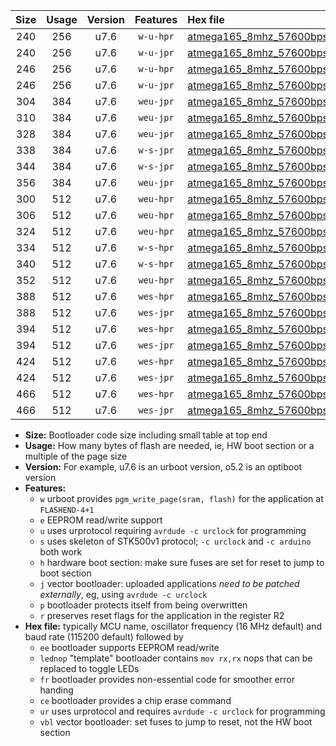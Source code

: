 |Size|Usage|Version|Features|Hex file|
|:-:|:-:|:-:|:-:|:--|
|240|256|u7.6|`w-u-hpr`|[atmega165_8mhz_57600bps_ur.hex](https://raw.githubusercontent.com/stefanrueger/urboot/main/bootloaders/atmega165/fcpu_8mhz/57600_bps/atmega165_8mhz_57600bps_ur.hex)|
|240|256|u7.6|`w-u-jpr`|[atmega165_8mhz_57600bps_ur_vbl.hex](https://raw.githubusercontent.com/stefanrueger/urboot/main/bootloaders/atmega165/fcpu_8mhz/57600_bps/atmega165_8mhz_57600bps_ur_vbl.hex)|
|246|256|u7.6|`w-u-hpr`|[atmega165_8mhz_57600bps_lednop_ur.hex](https://raw.githubusercontent.com/stefanrueger/urboot/main/bootloaders/atmega165/fcpu_8mhz/57600_bps/atmega165_8mhz_57600bps_lednop_ur.hex)|
|246|256|u7.6|`w-u-jpr`|[atmega165_8mhz_57600bps_lednop_ur_vbl.hex](https://raw.githubusercontent.com/stefanrueger/urboot/main/bootloaders/atmega165/fcpu_8mhz/57600_bps/atmega165_8mhz_57600bps_lednop_ur_vbl.hex)|
|304|384|u7.6|`weu-jpr`|[atmega165_8mhz_57600bps_ee_ur_vbl.hex](https://raw.githubusercontent.com/stefanrueger/urboot/main/bootloaders/atmega165/fcpu_8mhz/57600_bps/atmega165_8mhz_57600bps_ee_ur_vbl.hex)|
|310|384|u7.6|`weu-jpr`|[atmega165_8mhz_57600bps_ee_lednop_ur_vbl.hex](https://raw.githubusercontent.com/stefanrueger/urboot/main/bootloaders/atmega165/fcpu_8mhz/57600_bps/atmega165_8mhz_57600bps_ee_lednop_ur_vbl.hex)|
|328|384|u7.6|`weu-jpr`|[atmega165_8mhz_57600bps_ee_lednop_fr_ur_vbl.hex](https://raw.githubusercontent.com/stefanrueger/urboot/main/bootloaders/atmega165/fcpu_8mhz/57600_bps/atmega165_8mhz_57600bps_ee_lednop_fr_ur_vbl.hex)|
|338|384|u7.6|`w-s-jpr`|[atmega165_8mhz_57600bps_vbl.hex](https://raw.githubusercontent.com/stefanrueger/urboot/main/bootloaders/atmega165/fcpu_8mhz/57600_bps/atmega165_8mhz_57600bps_vbl.hex)|
|344|384|u7.6|`w-s-jpr`|[atmega165_8mhz_57600bps_lednop_vbl.hex](https://raw.githubusercontent.com/stefanrueger/urboot/main/bootloaders/atmega165/fcpu_8mhz/57600_bps/atmega165_8mhz_57600bps_lednop_vbl.hex)|
|356|384|u7.6|`weu-jpr`|[atmega165_8mhz_57600bps_ee_lednop_fr_ce_ur_vbl.hex](https://raw.githubusercontent.com/stefanrueger/urboot/main/bootloaders/atmega165/fcpu_8mhz/57600_bps/atmega165_8mhz_57600bps_ee_lednop_fr_ce_ur_vbl.hex)|
|300|512|u7.6|`weu-hpr`|[atmega165_8mhz_57600bps_ee_ur.hex](https://raw.githubusercontent.com/stefanrueger/urboot/main/bootloaders/atmega165/fcpu_8mhz/57600_bps/atmega165_8mhz_57600bps_ee_ur.hex)|
|306|512|u7.6|`weu-hpr`|[atmega165_8mhz_57600bps_ee_lednop_ur.hex](https://raw.githubusercontent.com/stefanrueger/urboot/main/bootloaders/atmega165/fcpu_8mhz/57600_bps/atmega165_8mhz_57600bps_ee_lednop_ur.hex)|
|324|512|u7.6|`weu-hpr`|[atmega165_8mhz_57600bps_ee_lednop_fr_ur.hex](https://raw.githubusercontent.com/stefanrueger/urboot/main/bootloaders/atmega165/fcpu_8mhz/57600_bps/atmega165_8mhz_57600bps_ee_lednop_fr_ur.hex)|
|334|512|u7.6|`w-s-hpr`|[atmega165_8mhz_57600bps.hex](https://raw.githubusercontent.com/stefanrueger/urboot/main/bootloaders/atmega165/fcpu_8mhz/57600_bps/atmega165_8mhz_57600bps.hex)|
|340|512|u7.6|`w-s-hpr`|[atmega165_8mhz_57600bps_lednop.hex](https://raw.githubusercontent.com/stefanrueger/urboot/main/bootloaders/atmega165/fcpu_8mhz/57600_bps/atmega165_8mhz_57600bps_lednop.hex)|
|352|512|u7.6|`weu-hpr`|[atmega165_8mhz_57600bps_ee_lednop_fr_ce_ur.hex](https://raw.githubusercontent.com/stefanrueger/urboot/main/bootloaders/atmega165/fcpu_8mhz/57600_bps/atmega165_8mhz_57600bps_ee_lednop_fr_ce_ur.hex)|
|388|512|u7.6|`wes-hpr`|[atmega165_8mhz_57600bps_ee.hex](https://raw.githubusercontent.com/stefanrueger/urboot/main/bootloaders/atmega165/fcpu_8mhz/57600_bps/atmega165_8mhz_57600bps_ee.hex)|
|388|512|u7.6|`wes-jpr`|[atmega165_8mhz_57600bps_ee_vbl.hex](https://raw.githubusercontent.com/stefanrueger/urboot/main/bootloaders/atmega165/fcpu_8mhz/57600_bps/atmega165_8mhz_57600bps_ee_vbl.hex)|
|394|512|u7.6|`wes-hpr`|[atmega165_8mhz_57600bps_ee_lednop.hex](https://raw.githubusercontent.com/stefanrueger/urboot/main/bootloaders/atmega165/fcpu_8mhz/57600_bps/atmega165_8mhz_57600bps_ee_lednop.hex)|
|394|512|u7.6|`wes-jpr`|[atmega165_8mhz_57600bps_ee_lednop_vbl.hex](https://raw.githubusercontent.com/stefanrueger/urboot/main/bootloaders/atmega165/fcpu_8mhz/57600_bps/atmega165_8mhz_57600bps_ee_lednop_vbl.hex)|
|424|512|u7.6|`wes-hpr`|[atmega165_8mhz_57600bps_ee_lednop_fr.hex](https://raw.githubusercontent.com/stefanrueger/urboot/main/bootloaders/atmega165/fcpu_8mhz/57600_bps/atmega165_8mhz_57600bps_ee_lednop_fr.hex)|
|424|512|u7.6|`wes-jpr`|[atmega165_8mhz_57600bps_ee_lednop_fr_vbl.hex](https://raw.githubusercontent.com/stefanrueger/urboot/main/bootloaders/atmega165/fcpu_8mhz/57600_bps/atmega165_8mhz_57600bps_ee_lednop_fr_vbl.hex)|
|466|512|u7.6|`wes-hpr`|[atmega165_8mhz_57600bps_ee_lednop_fr_ce.hex](https://raw.githubusercontent.com/stefanrueger/urboot/main/bootloaders/atmega165/fcpu_8mhz/57600_bps/atmega165_8mhz_57600bps_ee_lednop_fr_ce.hex)|
|466|512|u7.6|`wes-jpr`|[atmega165_8mhz_57600bps_ee_lednop_fr_ce_vbl.hex](https://raw.githubusercontent.com/stefanrueger/urboot/main/bootloaders/atmega165/fcpu_8mhz/57600_bps/atmega165_8mhz_57600bps_ee_lednop_fr_ce_vbl.hex)|

- **Size:** Bootloader code size including small table at top end
- **Usage:** How many bytes of flash are needed, ie, HW boot section or a multiple of the page size
- **Version:** For example, u7.6 is an urboot version, o5.2 is an optiboot version
- **Features:**
  + `w` urboot provides `pgm_write_page(sram, flash)` for the application at `FLASHEND-4+1`
  + `e` EEPROM read/write support
  + `u` uses urprotocol requiring `avrdude -c urclock` for programming
  + `s` uses skeleton of STK500v1 protocol; `-c urclock` and `-c arduino` both work
  + `h` hardware boot section: make sure fuses are set for reset to jump to boot section
  + `j` vector bootloader: uploaded applications *need to be patched externally*, eg, using `avrdude -c urclock`
  + `p` bootloader protects itself from being overwritten
  + `r` preserves reset flags for the application in the register R2
- **Hex file:** typically MCU name, oscillator frequency (16 MHz default) and baud rate (115200 default) followed by
  + `ee` bootloader supports EEPROM read/write
  + `lednop` "template" bootloader contains `mov rx,rx` nops that can be replaced to toggle LEDs
  + `fr` bootloader provides non-essential code for smoother error handing
  + `ce` bootloader provides a chip erase command
  + `ur` uses urprotocol and requires `avrdude -c urclock` for programming
  + `vbl` vector bootloader: set fuses to jump to reset, not the HW boot section
